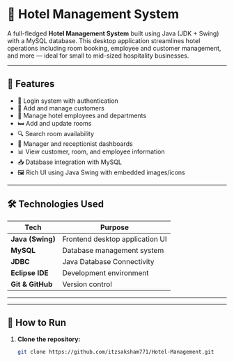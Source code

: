 # 🏨 Hotel Management System

A full-fledged **Hotel Management System** built using Java (JDK + Swing) with a MySQL database. This desktop application streamlines hotel operations including room booking, employee and customer management, and more — ideal for small to mid-sized hospitality businesses.

---

## 📌 Features

- 🔐 Login system with authentication
- 👤 Add and manage customers
- 🏢 Manage hotel employees and departments
- 🛏️ Add and update rooms
- 🔍 Search room availability
- 💼 Manager and receptionist dashboards
- 📊 View customer, room, and employee information
- 📥 Database integration with MySQL
- 🖼️ Rich UI using Java Swing with embedded images/icons

---

## 🛠️ Technologies Used

| Tech             | Purpose                          |
|------------------|----------------------------------|
| **Java (Swing)** | Frontend desktop application UI  |
| **MySQL**        | Database management system       |
| **JDBC**         | Java Database Connectivity       |
| **Eclipse IDE**  | Development environment          |
| **Git & GitHub** | Version control                  |

---


---

## 🚀 How to Run

1. **Clone the repository:**

   ```bash
   git clone https://github.com/itzsaksham771/Hotel-Management.git

